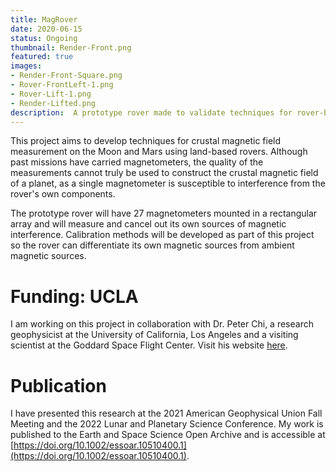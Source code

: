 ```yaml
---
title: MagRover
date: 2020-06-15
status: Ongoing
thumbnail: Render-Front.png
featured: true
images: 
- Render-Front-Square.png
- Rover-FrontLeft-1.png
- Rover-Lift-1.png
- Render-Lifted.png
description:  A prototype rover made to validate techniques for rover-based Crustal Magnetic Field Measurement, created in collaboration with Dr. Peter Chi at UCLA.
---
```


This project aims to develop techniques for crustal magnetic field measurement on the Moon and Mars using land-based rovers. Although past missions have carried magnetometers, the quality of the measurements cannot truly be used to construct the crustal magnetic field of a planet, as a single magnetometer is susceptible to interference from the rover's own components. 

The prototype rover will have 27 magnetometers mounted in a rectangular array and will measure and cancel out its own sources of magnetic interference. Calibration methods will be developed as part of this project so the rover can differentiate its own magnetic sources from ambient magnetic sources.

# Funding: UCLA

I am working on this project in collaboration with Dr. Peter Chi, a research geophysicist at the University of California, Los Angeles and a visiting scientist at the Goddard Space Flight Center. Visit his website [here](https://sites.google.com/site/peterchiresearch/).

# Publication

I have presented this research at the 2021 American Geophysical Union Fall Meeting and the 2022 Lunar and Planetary Science Conference. My work is published to the Earth and Space Science Open Archive and is accessible at [https://doi.org/10.1002/essoar.10510400.1](https://doi.org/10.1002/essoar.10510400.1).
